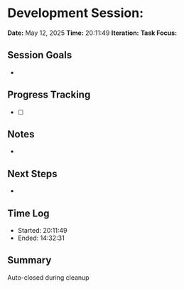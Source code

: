 # Development Session: 
**Date:** May 12, 2025
**Time:** 20:11:49
**Iteration:** 
**Task Focus:** 

## Session Goals
- 

## Progress Tracking
- [ ] 

## Notes
- 

## Next Steps
- 

## Time Log
- Started: 20:11:49
- Ended: 14:32:31

## Summary
Auto-closed during cleanup
